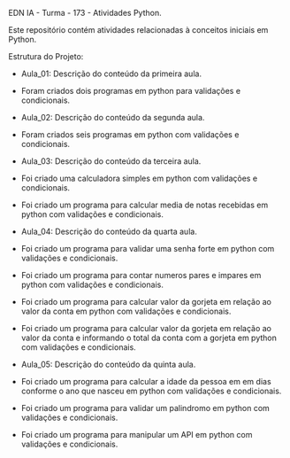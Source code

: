 EDN IA - Turma - 173 - Atividades Python.

Este repositório contém atividades relacionadas à conceitos iniciais em Python.

Estrutura do Projeto:

- Aula_01: Descrição do conteúdo da primeira aula.
- Foram criados dois programas em python para validações e condicionais.

- Aula_02: Descrição do conteúdo da segunda aula.
- Foram criados seis programas em python com validações e condicionais.

- Aula_03: Descrição do conteúdo da terceira aula.
- Foi criado uma calculadora simples em python com validações e condicionais.
- Foi criado um programa para calcular media de notas recebidas em python com validações e condicionais.

- Aula_04: Descrição do conteúdo da quarta aula.
- Foi criado um programa para validar uma senha forte em python com validações e condicionais.
- Foi criado um programa para contar numeros pares e impares em python com validações e condicionais.
- Foi criado um programa para calcular valor da gorjeta em relação ao valor da conta em python com validações e condicionais.
- Foi criado um programa para calcular valor da gorjeta em relação ao valor da conta e informando o total da conta com a gorjeta em python com validações e condicionais.

- Aula_05: Descrição do conteúdo da quinta aula.
- Foi criado um programa para calcular a idade da pessoa em em dias conforme o ano que nasceu em python com validações e condicionais.
- Foi criado um programa para validar um palindromo em python com validações e condicionais.
- Foi criado um programa para manipular um API em python com validações e condicionais.


